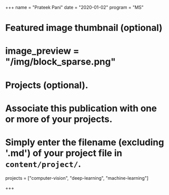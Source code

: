 +++
name = "Prateek Pani"
date = "2020-01-02"
program = "MS"

# Featured image thumbnail (optional)
# image_preview = "/img/block_sparse.png"


# Projects (optional).
#   Associate this publication with one or more of your projects.
#   Simply enter the filename (excluding '.md') of your project file in `content/project/`.
projects = ["computer-vision", "deep-learning", "machine-learning"]

+++
